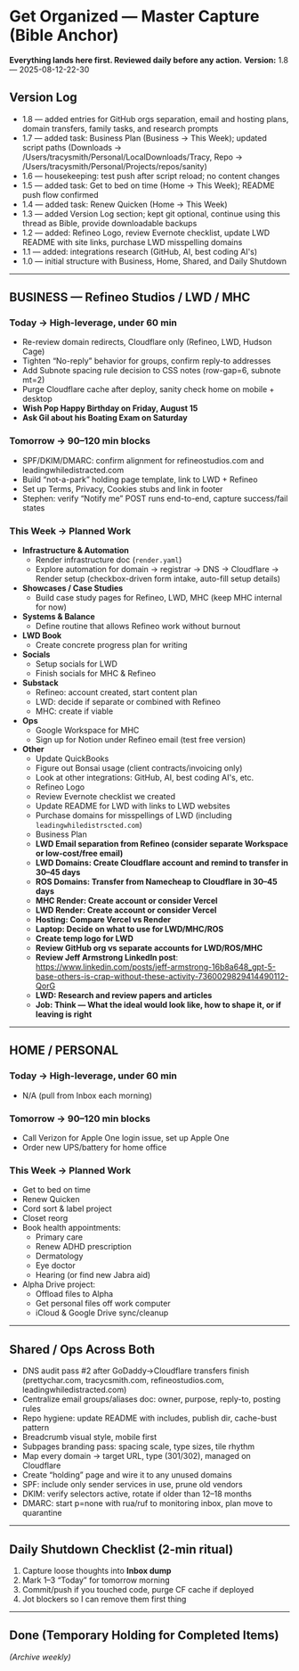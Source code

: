 # Get Organized — Master Capture (Bible Anchor)
**Everything lands here first. Reviewed daily before any action.**
**Version:** 1.8 — 2025-08-12-22-30

## Version Log
- 1.8 — added entries for GitHub orgs separation, email and hosting plans, domain transfers, family tasks, and research prompts
- 1.7 — added task: Business Plan (Business → This Week); updated script paths (Downloads → /Users/tracysmith/Personal/LocalDownloads/Tracy, Repo → /Users/tracysmith/Personal/Projects/repos/sanity)
- 1.6 — housekeeping: test push after script reload; no content changes
- 1.5 — added task: Get to bed on time (Home → This Week); README push flow confirmed
- 1.4 — added task: Renew Quicken (Home → This Week)
- 1.3 — added Version Log section; kept git optional, continue using this thread as Bible, provide downloadable backups
- 1.2 — added: Refineo Logo, review Evernote checklist, update LWD README with site links, purchase LWD misspelling domains
- 1.1 — added: integrations research (GitHub, AI, best coding AI's)
- 1.0 — initial structure with Business, Home, Shared, and Daily Shutdown

---

## BUSINESS — Refineo Studios / LWD / MHC

### Today → High-leverage, under 60 min
- Re-review domain redirects, Cloudflare only (Refineo, LWD, Hudson Cage)
- Tighten “No-reply” behavior for groups, confirm reply-to addresses
- Add Subnote spacing rule decision to CSS notes (row-gap=6, subnote mt=2)
- Purge Cloudflare cache after deploy, sanity check home on mobile + desktop
- **Wish Pop Happy Birthday on Friday, August 15**
- **Ask Gil about his Boating Exam on Saturday**

### Tomorrow → 90–120 min blocks
- SPF/DKIM/DMARC: confirm alignment for refineostudios.com and leadingwhiledistracted.com
- Build “not-a-park” holding page template, link to LWD + Refineo
- Set up Terms, Privacy, Cookies stubs and link in footer
- Stephen: verify “Notify me” POST runs end-to-end, capture success/fail states

### This Week → Planned Work
- **Infrastructure & Automation**
  - Render infrastructure doc (`render.yaml`)
  - Explore automation for domain → registrar → DNS → Cloudflare → Render setup (checkbox-driven form intake, auto-fill setup details)
- **Showcases / Case Studies**
  - Build case study pages for Refineo, LWD, MHC (keep MHC internal for now)
- **Systems & Balance**
  - Define routine that allows Refineo work without burnout
- **LWD Book**
  - Create concrete progress plan for writing
- **Socials**
  - Setup socials for LWD
  - Finish socials for MHC & Refineo
- **Substack**
  - Refineo: account created, start content plan
  - LWD: decide if separate or combined with Refineo
  - MHC: create if viable
- **Ops**
  - Google Workspace for MHC
  - Sign up for Notion under Refineo email (test free version)
- **Other**
  - Update QuickBooks
  - Figure out Bonsai usage (client contracts/invoicing only)
  - Look at other integrations: GitHub, AI, best coding AI's, etc.
  - Refineo Logo
  - Review Evernote checklist we created
  - Update README for LWD with links to LWD websites
  - Purchase domains for misspellings of LWD (including `leadingwhiledistrscted.com`)
  - Business Plan
  - **LWD Email separation from Refineo (consider separate Workspace or low-cost/free email)**
  - **LWD Domains: Create Cloudflare account and remind to transfer in 30–45 days**
  - **ROS Domains: Transfer from Namecheap to Cloudflare in 30–45 days**
  - **MHC Render: Create account or consider Vercel**
  - **LWD Render: Create account or consider Vercel**
  - **Hosting: Compare Vercel vs Render**
  - **Laptop: Decide on what to use for LWD/MHC/ROS**
  - **Create temp logo for LWD**
  - **Review GitHub org vs separate accounts for LWD/ROS/MHC**
  - **Review Jeff Armstrong LinkedIn post**: https://www.linkedin.com/posts/jeff-armstrong-16b8a648_gpt-5-base-others-is-crap-without-these-activity-7360029829414490112-QorG
  - **LWD: Research and review papers and articles**
  - **Job: Think — What the ideal would look like, how to shape it, or if leaving is right**

---

## HOME / PERSONAL

### Today → High-leverage, under 60 min
- N/A (pull from Inbox each morning)

### Tomorrow → 90–120 min blocks
- Call Verizon for Apple One login issue, set up Apple One
- Order new UPS/battery for home office

### This Week → Planned Work
- Get to bed on time
- Renew Quicken
- Cord sort & label project
- Closet reorg
- Book health appointments:
  - Primary care
  - Renew ADHD prescription
  - Dermatology
  - Eye doctor
  - Hearing (or find new Jabra aid)
- Alpha Drive project:
  - Offload files to Alpha
  - Get personal files off work computer
  - iCloud & Google Drive sync/cleanup

---

## Shared / Ops Across Both
- DNS audit pass #2 after GoDaddy→Cloudflare transfers finish
  (prettychar.com, tracycsmith.com, refineostudios.com, leadingwhiledistracted.com)
- Centralize email groups/aliases doc: owner, purpose, reply-to, posting rules
- Repo hygiene: update README with includes, publish dir, cache-bust pattern
- Breadcrumb visual style, mobile first
- Subpages branding pass: spacing scale, type sizes, tile rhythm
- Map every domain → target URL, type (301/302), managed on Cloudflare
- Create “holding” page and wire it to any unused domains
- SPF: include only sender services in use, prune old vendors
- DKIM: verify selectors active, rotate if older than 12–18 months
- DMARC: start p=none with rua/ruf to monitoring inbox, plan move to quarantine

---

## Daily Shutdown Checklist (2-min ritual)
1. Capture loose thoughts into **Inbox dump**
2. Mark 1–3 “Today” for tomorrow morning
3. Commit/push if you touched code, purge CF cache if deployed
4. Jot blockers so I can remove them first thing

---

## Done (Temporary Holding for Completed Items)
_(Archive weekly)_